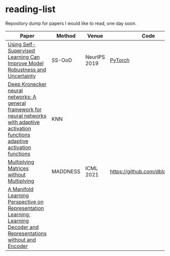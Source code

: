# reading-list
Repository dump for papers I would like to read, one day soon.

| Paper                                                                                                                                                                        | Method   | Venue        | Code                                           |
| ---------------------------------------------------------------------------------------------------------------------------------------------------------------------------- | -------- | ------------ | ---------------------------------------------- |
| [Using Self-Supervised Learning Can Improve Model Robustness and Uncertainty](https://arxiv.org/abs/1906.12340)                                                              | SS-OoD   | NeurIPS 2019 | [PyTorch](https://github.com/hendrycks/ss-ood) |
| [Deep Kronecker neural networks: A general framework for neural networks with adaptive activation functions adaptive activation functions](https://arxiv.org/abs/2105.09513) | KNN      |              |                                                |
| [Multiplying Matrices without Multiplying](https://arxiv.org/pdf/2106.10860.pdf)                                                                                             | MADDNESS | ICML 2021    | https://github.com/dblalock/bolt               |
| [A Manifold Learning Perspective on Representation Learning: Learning Decoder and Representations without and Encoder](https://arxiv.org/pdf/2108.13910.pdf)                 |          |              |                                                |
